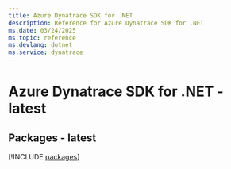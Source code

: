 ```yaml
---
title: Azure Dynatrace SDK for .NET
description: Reference for Azure Dynatrace SDK for .NET
ms.date: 03/24/2025
ms.topic: reference
ms.devlang: dotnet
ms.service: dynatrace
---
```

# Azure Dynatrace SDK for .NET - latest
## Packages - latest
[!INCLUDE [packages](dynatrace-index.md)]